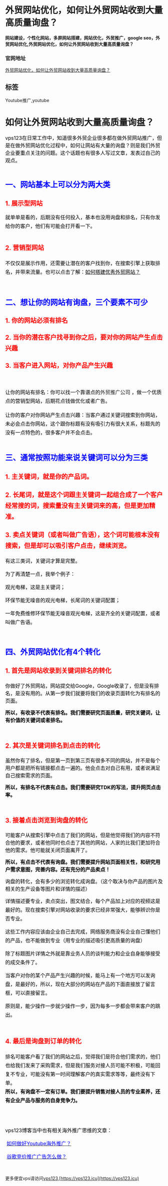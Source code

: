 # 外贸网站优化，如何让外贸网站收到大量高质量询盘？

#### 网站建设，个性化网站，多屏网站搭建，网站优化，外贸推广，google seo，外贸网站优化,外贸网站优化，如何让外贸网站收到大量高质量询盘？

### 官网地址

[外贸网站优化，如何让外贸网站收到大量高质量询盘？](/)

## 标签

Youtube推广,youtube



<h1>如何让外贸网站收到大量高质量询盘？</h1><div class="d-m"><div class="dm-cet"><div class="b-d-content lh1" itemprop="articleBody"><div><span style="color:#000000;font-size:16px;">vps123在日常工作中，知道很多外贸企业很多都在做外贸网站推广，但是在做外贸网站优化过程中，如何让网站有大量的询盘？则是我们外贸企业要重点关注的问题。</span><span style="color:rgb(0,0,0);font-size:16px;">这个话题也有很多人写过文章，发表过自己的观点。</span></div><div>&nbsp;</div><h2><span style="color:#0000ff;font-size:24px;"><span style="line-height:1.75em;"><strong>一、网站基本上可以分为两大类</strong></span></span></h2><h3><span style="color:#ff0000;font-size:20px;">1. 展示型网站</span></h3><div><span style="color:#000000;font-size:16px;"><span style="line-height:1.75em;">就单单是看的，后期没有任何投入，基本也没用询盘和排名，只有你发给你的客户，他们有可能会打开看一下。</span></span></div><div>&nbsp;</div><h3><span style="color:#ff0000;font-size:20px;"><span style="line-height:1.75em;">2.&nbsp;营销型网站</span></span></h3><div><span style="color:#000000;font-size:16px;"><span style="line-height:1.75em;">不仅仅是展示作用，还需要让潜在的客户找到你，在搜索引擎上获取排名，并带来流量。也可以点击了解：</span></span><a href="https://www.globalsir.com/what-kind-of-website-can-retain-customers/" target="_blank"><span style="color:#000000;font-size:16px;"><span style="line-height:1.75em;">如何搭建优秀外贸网站？</span></span></a></div><div>&nbsp;</div><div>&nbsp;</div><h2><span style="color:#0000ff;font-size:24px;"><span style="line-height:1.75em;"><strong>二、想让你的网站有询盘，三个要素不可少</strong></span></span></h2><h4><span style="color:#ff0000;font-size:20px;"><span style="line-height:1.75em;">1.&nbsp;你的网站必须有排名</span></span></h4><h4><span style="color:#ff0000;font-size:20px;"><span style="line-height:1.75em;">2.&nbsp;当你的潜在客户找寻到你之后，要对你的网站产生点击兴趣</span></span></h4><h4><span style="color:#ff0000;font-size:20px;"><span style="line-height:1.75em;">3.&nbsp;当客户进入网站，对你产品产生兴趣</span></span></h4><div>&nbsp;</div><div>&nbsp;</div><div><span style="color:#000000;font-size:16px;"><span style="line-height:1.75em;">让你的网站有排名：你可以找一个靠谱点的</span></span><span style="font-size:16px;"><span style="line-height:1.75em;">外贸推广公司 </span></span><span style="color:#000000;font-size:16px;"><span style="line-height:1.75em;">，做一个优质点的营销型网站，后期花点钱做优化或者广告。</span></span></div><div>&nbsp;</div><div><span style="color:#000000;font-size:16px;"><span style="line-height:1.75em;">让你的客户对你网站产生点击兴趣：当客户通过关键词搜索到你网站，未必会点击你网站，这个跟你标题有没有吸引力有很大关系，标题先的没有一点特色的，很多客户并不会点击。</span></span></div><div class="conus-btn-f">&nbsp;</div><h2><span style="color:#0000ff;font-size:24px;"><span style="line-height:1.75em;"><strong>三、通常按照功能来说关键词可以分为三类</strong></span></span></h2><h3><span style="color:#ff0000;font-size:20px;"><span style="line-height:1.75em;">1.&nbsp;主关键词，就是你的产品词。</span></span></h3><h3><span style="color:#ff0000;font-size:20px;"><span style="line-height:1.75em;">2.&nbsp;长尾词，就是这个词跟主关键词一起组合成了一个客户经常搜的词，搜索量没有主关键词来的高，但是更加精准。</span></span></h3><h3><span style="color:#ff0000;font-size:20px;"><span style="line-height:1.75em;"><strong>3.&nbsp;卖点关键词（或者叫做广告语），这个词可能根本没有搜索，但是却可以吸引客户点击，继续浏览。</strong></span></span></h3><p><span style="color:#000000;font-size:16px;"><span style="line-height:1.75em;">有这三类词，关键词才算是完整。</span></span></p><p><span style="color:#000000;font-size:16px;"><span style="line-height:1.75em;">为了再清楚一点，我举个例子：</span></span></p><p><span style="color:#000000;font-size:16px;"><span style="line-height:1.75em;">观光电梯，这是主关键词；</span></span></p><p><span style="color:#000000;font-size:16px;"><span style="line-height:1.75em;">环保节能无噪音的观光电梯，长尾词的关键词配置；</span></span></p><p><span style="color:#000000;font-size:16px;"><span style="line-height:1.75em;">一年免费维修环保节能无噪音观光电梯，这是齐全的关键词配置，或者叫做广告语。</span></span></p><p>&nbsp;</p><div><h2><span style="color:#0000ff;font-size:24px;"><span style="line-height:1.75em;"><strong>四、外贸网站优化有4个转化</strong></span></span></h2><p><strong style="color:rgb(0, 0, 205);font-size:16px;"><picture class="lazy-f p-ritxt" style="height:0px;"><source srcset="https://www.globalsir.com/uploads/5cdc150076efd626255387.webp" type="image/webp"><hide class="nim scrollLoading" style="width:100%;" alt="" onload="this.style.opacity=1" src="https://www.globalsir.com/uploads/5cdc150076efd626255387.jpg"><input id="srcw" type="hidden" value="890"> <input id="srch" type="hidden" value="341"></hide></picture></strong></p><h3><span style="color:rgb(255,0,0);font-size:20px;"><span style="line-height:1.75em;">1. 首先是网站收录到关键词排名的转化</span></span></h3><p><span style="color:rgb(0,0,0);font-size:16px;">你做好了外贸网站，网站提交给Google，Google收录了，但是没有排名，是没有用的。从第一步我们就要将我们的收录页面转化为有排名的页面。</span></p><p><span style="color:rgb(0,0,0);font-size:16px;"><strong>所以，有收录不代表有排名。我们需要研究页面质量，研究关键词，让有价值的关键词或者排名。</strong></span></p><p>&nbsp;</p><h3><span style="color:rgb(255,0,0);font-size:20px;"><span style="line-height:1.75em;">2. 其次是关键词排名到点击的转化</span></span></h3><p><span style="color:rgb(0,0,0);font-size:16px;">虽然你有了排名，但是第一页到第三页有很多不同的网站，并不是每个用户都是把所有链接都点击一遍的。他会点击对自己有用，或者说满足自己搜索需求的页面。</span></p><p><span style="color:rgb(0,0,0);font-size:16px;"><strong>所以，有排名不代表有点击。我们需要研究TDK的写法，提升网页点击率。</strong></span></p><p>&nbsp;</p><h3><span style="color:rgb(255,0,0);font-size:20px;"><span style="line-height:1.75em;">3. 接着点击浏览到询盘的转化</span></span></h3><p><span style="color:rgb(0,0,0);font-size:16px;">可能客户从搜索引擎中点击了我们的网站，但是他觉得我们的内容不符合他的要求，或者他同时也点击了其他的网站，人家的比我们更加符合他的需求。他可能就关闭页面离开了。</span></p><p><span style="color:rgb(0,0,0);font-size:16px;"><strong>所以，有点击不代表有询盘。我们需要提升网站页面相关性，和研究用户需求意图，完善内容。还有充分的产品卖点！</strong></span></p><p><span style="color:rgb(0,0,0);font-size:16px;">询盘的转化，会有多少的浏览转化成询盘。（这个取决与你产品的图片及相关的生产设备等图片和详情的描述）</span></p><p><span style="color:rgb(0,0,0);font-size:16px;"><span style="line-height:1.75em;">详情描述要专业，卖点突出，图文结合，每个产品加上对应的视频这是最好的。现在搜索引擎对网站收录的要求已经非常强大，能够辨识你是否专业。</span></span></p><p><span style="color:rgb(0,0,0);font-size:16px;"><span style="line-height:1.75em;">这些工作内容应该由企业自己去完成，网络服务商没有企业自己懂他们的产品，也不能做到专业（用专业的描述吸引更高质量的询盘）</span></span></p><p><span style="color:rgb(0,0,0);font-size:16px;"><span style="line-height:1.75em;">除了标题图片详情之外就是靠业务人员的谈判能力和企业自身能够接受的成交条件了。</span></span></p><p><span style="color:rgb(0,0,0);font-size:16px;"><span style="line-height:1.75em;">当客户对你的某个产品产生兴趣的时候，能马上有一个地方可以发询盘，是最好的，所以，现在大部分的网站在产品的下面直接放了留言框，可以直接留言。</span></span></p><p><span style="color:rgb(0,0,0);font-size:16px;"><span style="line-height:1.75em;">原则是，能少操作一步就少操作一步，因为每多一步都会带来客户的跳出。</span></span></p><div class="conus-btn-f">&nbsp;</div><h3><span style="color:rgb(255,0,0);font-size:20px;"><span style="line-height:1.75em;">4. 最后是询盘到订单的转化</span></span></h3><div><span style="color:rgb(0,0,0);font-size:16px;"><span style="line-height:1.75em;">排名可能客户看了我们的网站之后，觉得我们是符合他们需求的，他们也给我们发来了采购需求，但是我们服务对接人员可能不积极，可能回复不专业，可能没有第一时间理解客户的真实需求等等，最终没有下单。</span></span></div><div><span style="color:rgb(0,0,0);font-size:16px;"><span style="line-height:1.75em;"><strong>所以，有询盘不一定有订单。我们要提升销售对接人员的专业素养，还有企业产品与服务的自身竞争力。</strong></span></span></div><div>&nbsp;</div><div>&nbsp;</div><div>&nbsp;</div></div><div>&nbsp;</div><div><span style="color:#000000;font-size:16px;"><span class="s1" style="line-height:1.75em;" microsoft="">vps123博客当中也有相关海外推广思维的文章</span><span class="s2" style="-webkit-text-stroke:rgb(0, 0, 0);line-height:1.75em;">：</span></span></div><p class="p3"><span style="font-size:16px;"><span class="s3" style="line-height:1.75em;">&nbsp;</span></span><a class="blue und" href="https://vps123.icu/432.html" target="_blank"><span style="color:#0000ff;font-size:16px;"><span style="line-height:1.75em;">如何做好Youtube海外推广？</span></span></a></p><p class="p2"><span style="color:rgb(0,0,255);font-size:16px;"><span class="s5" style="-webkit-text-stroke:rgb(0, 0, 255);line-height:1.75em;">&nbsp;</span></span><a class="blue und" href="https://vps123.icu/362.html" target="_blank"><span style="color:#0000ff;font-size:16px;"><span style="line-height:1.75em;">谷歌竞价推广广告怎么做？</span></span></a></p><p class="p2">&nbsp;</p></div></div></div>

更多便宜vps请访问[vps123](https://vps123.icu),[https://vps123.icu](https://vps123.icu)

